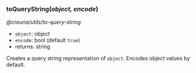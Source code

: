 ### toQueryString(_object, encode_)

_@creuna/utils/to-query-string_

* `object`: object
* `encode`: bool (default `true`)
* returns: string

Creates a query string representation of `object`. Encodes object values by default.
